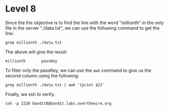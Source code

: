 # Level 8

Since the the objective is to find the line with the word "millionth" in the only file in the server "./data.txt", we can use the following command to get the line:  

```grep millionth ./data.txt```  

The above will give the result:  

```millionth       passKey```  

To filter only the passKey, we can use the ```awk``` command to give us the second column using the following:  

```grep millionth ./data.txt | awk '{print $2}'```

Finally, we ssh to verify.  

```ssh -p 2220 bandit8@bandit.labs.overthewire.org```
